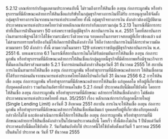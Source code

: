 5.2.12 เกณฑ์การกำกับดูแลตามประกาศฉบับนี้ ไม่รวมถึงการให้สินเชื่อ ลงทุน
ก่อภาระผูกพัน หรือทำธุรกรรมที่มีลักษณะคล้ายการให้สินเชื่อแก่บริษัทในกลุ่มธุรกิจทางการเงินที่ได้รับ
การอนุญาตให้จัดตั้งกลุ่มธุรกิจทางการเงินจากธนาคารแห่งประเทศไทย ทั้งนี้ กลุ่มธุรกิจทางการเงิน
ดังกล่าวต้องปฏิบัติตามประกาศธนาคารแห่งประเทศไทยว่าด้วยหลักเกณฑ์การกำกับแบบรวมกลุ่ม
5.2.13 ในกรณีที่มีการกระทำที่เป็นการฝ่าฝืนมาตรา 50 แห่งพระราชบัญญัติธุรกิจ
สถาบันการเงิน พ.ศ. 2551 โดยที่สถาบันการเงินสามารถพิสูจน์ได้ว่าได้ใช้ความระมัดระวังด้วยความ
รอบคอบในการตรวจสอบผู้ที่เกี่ยวข้องแล้ว แต่ไม่สามารถทราบหรือป้องกันมิให้เกิดการฝ่าฝืนดังกล่าวได้
ให้ถือว่าสถาบันการเงินมิได้กระทำความผิดตามมาตรา 50 ดังกล่าว ทั้งนี้ ตามความในมาตรา 129
แห่งพระราชบัญญัติธุรกิจสถาบันการเงิน พ.ศ. 2551
6. บทเฉพาะกาล
6.1 ในกรณีที่สถาบันการเงินใดได้รับผ่อนผันการให้สินเชื่อ ลงทุน ก่อภาระผูกพัน
หรือทำธุรกรรมที่มีลักษณะคล้ายการให้สินเชื่อแก่กลุ่มลูกหนี้ธุรกิจที่มีศักยภาพหรือมีฐานะกิจการ
ที่มั่นคงเกินอัตราส่วนตามข้อ 5.2.1 ซึ่งการผ่อนผันดังกล่าวสิ้นสุดวันที่ 31 ธันวาคม 2555 ให้
สถาบันการเงินนั้นสามารถให้สินเชื่อ ลงทุน ก่อภาระผูกพัน หรือทำธุรกรรมที่มีลักษณะคล้ายการ
ให้สินเชื่อตามที่ได้รับการผ่อนผันจากธนาคารแห่งประเทศไทยได้ต่อไปจนถึงวันที่ 31 มีนาคม 2556
6.2 การให้สินเชื่อ ลงทุน ก่อภาระผูกพัน หรือทำธุรกรรมที่มีลักษณะคล้ายการให้สินเชื่อ
แก่บุคคลใด หรือผู้ที่เกี่ยวข้องกับบุคคลดังกล่าว รวมกันเกินอัตราที่กำหนดในข้อ 5.2.1 ก่อนที่
ประกาศฉบับนี้มีผลใช้บังคับ โดยการให้สินเชื่อ ลงทุน ก่อภาระผูกพัน หรือทำธุรกรรมที่มีลักษณะ
คล้ายการให้สินเชื่อดังกล่าว ไม่ขัดต่อประกาศธนาคารแห่งประเทศไทยที่ สนส. 35/2551 เรื่อง
หลักเกณฑ์การกำกับลูกหนี้รายใหญ่ (Single Lending Limit) ลงวันที่ 3 สิงหาคม 2551 สถาบัน
การเงินจะให้สินเชื่อ ลงทุน ก่อภาระผูกพัน หรือทำธุรกรรมที่มีลักษณะคล้ายการให้สินเชื่อเพิ่มเติมแก่
บุคคลหรือผู้ที่เกี่ยวข้องกับบุคคลดังกล่าวอีกไม่ได้ และต้องดำเนินการเพื่อให้การให้สินเชื่อ ลงทุน
ก่อภาระผูกพัน หรือทำธุรกรรมที่มีลักษณะคล้ายการให้สินเชื่อดังกล่าวเป็นไปตามประกาศฉบับนี้
โดยเร็ว ทั้งนี้ต้องไม่เกิน 1 ปีนับแต่วันที่ประกาศฉบับนี้มีผลใช้บังคับ
7. วันเริ่มต้นบังคับใช้
ประกาศนี้ให้ใช้บังคับตั้งแต่วันที่ 1 มกราคม 2556 เป็นต้นไป
ประกาศ ณ วันที่ 17 ธันวาคม 2555
